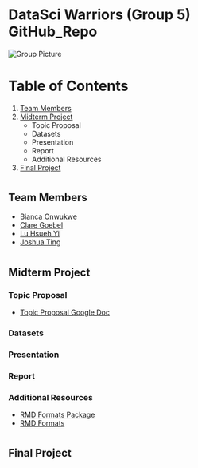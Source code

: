 # DataSci Warriors (Group 5) GitHub_Repo
![Group Picture](https://res.cloudinary.com/springboard-images/image/upload/w_1080,c_limit,q_auto,f_auto,fl_lossy/wordpress/2018/03/Ban4.png)
# Table of Contents
1. [Team Members](#team_members)
2. [Midterm Project](#midterm_project)
    * Topic Proposal
    * Datasets
    * Presentation
    * Report
    * Additional Resources
3. [Final Project](#final_project)
# <a name="team_members"></a>
## Team Members
* [Bianca Onwukwe](https://github.com/BiancaOnwukwe)
* [Clare Goebel](https://github.com/goebelclare)
* [Lu Hsueh Yi](https://github.com/HsuehYiLu)
* [Joshua Ting](https://github.com/justjoshtings)

# <a name="midterm_project"></a>
## Midterm Project

### Topic Proposal
* [Topic Proposal Google Doc](https://docs.google.com/document/d/1GICM9eaFOKcWz0VVfAzKjpEHWHDFOBg0cgpfGuXar6w/edit)

### Datasets

### Presentation

### Report
### Additional Resources
* [RMD Formats Package](https://bookdown.org/yihui/rmarkdown/rmdformats.html)
* [RMD Formats](https://github.com/juba/rmdformats)

# <a name="final_project"></a>
## Final Project